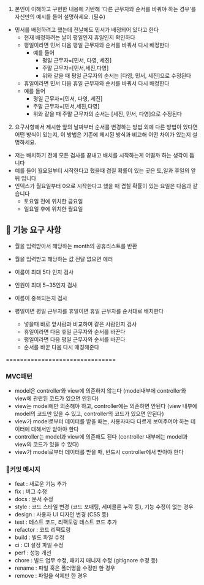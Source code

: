 1. 본인이 이해하고 구현한 내용에 기반해 '다른 근무자와 순서를 바꿔야 하는 경우'를 자신만의 예시를 들어 설명하세요. (필수)
* 민서를 배정하려고 했는데 전날에도 민서가 배정되어 있다고 한다
  * 현재 배정하려는 날이 평일인지 휴일인지 확인하다
  * 평일이라면 민서 다음 평일 근무자와 순서를 바꿔서 다시 배정한다
    * 예를 들어 
      * 평일 근무자=[민서, 다영, 세진] 
      * 주말 근무자=[민서,세진,다영]
      * 위와 같을 때 평일 근무자의 순서는 [다영, 민서, 세진]으로 수정된다
  * 휴일이라면 민서 다음 휴일 근무자와 순서를 바꿔서 다시 배정한다
  * 예를 들어
    * 평일 근무자=[민서, 다영, 세진]
    * 주말 근무자=[민서,세진,다영]
    * 위와 같을 때 주말 근무자의 순서는 [세진, 민서, 다영]으로 수정된다

2. 요구사항에서 제시한 앞의 날짜부터 순서를 변경하는 방법 외에 다른 방법이 있다면 어떤 방식이 있는지, 이 방법은 기존에 제시된 방식과 비교해 어떤 차이가 있는지 설명하세요.
* 저는 배치하기 전에 모든 검사를 끝내고 배치를 시작하는게 어떨까 하는 생각이 듭니다
* 예를 들어 월요일부터 시작한다고 했을때 겹칠 확률이 있는 곳은 토,일과 휴일의 앞 뒤 입니다
* 인덱스가 월요일부터 0으로 시작한다고 했을 때 겹칠 확률이 있는 요일은 다음과 같습니다
  * 토요일 전에 위치한 금요일
  * 일요일 후에 위치한 월요일

## 🚀 기능 요구 사항

* 월을 입력받아서 해당하는 month의 공휴리스트를 반환

* 월을 입력받고 해당하는 값 전달 없으면 에러

* 이름이 최대 5다 인지 검사
* 인원이 최대 5~35인지 검사
* 이름이 중복되는지 검사

* 평일이면 평일 근무자를 휴일이면 휴일 근무자를 순서대로 배치한다
  * 넣을때 바로 앞사람과 비교하여 같은 사람인지 검사
  * 휴일이라면 다음 휴일 근무자와 순서를 바꾼다
  * 평일이라면 다음 평일 근무자와 순서를 바꾼다
  * 순서를 바꾼 다음 다시 매칭해준다

===============================

### MVC패턴
* model은 controller와 view에 의존하지 않는다
  (model내부에 controller와 view에 관련된 코드가 있으면 안된다)
* view는 model에만 의존해야 하고, controller에는 의존하면 안된다
  (view 내부에 model의 코드만 있을 수 있고, controller의 코드가 있으면 안된다)
* view가 model로부터 데이터를 받을 때는, 사용자마다 다르게 보여주어야 하는 데이터에 대해서만 받아야 한다
* controller는 model과 view에 의존해도 된다
  (controller 내부에는 model과 view의 코드가 있을 수 있다)
* view가 model로부터 데이터를 받을 때, 반드시 controller에서 받아야 한다

### 📝커밋 메시지
* feat : 새로운 기능 추가
* fix : 버그 수정
* docs : 문서 수정
* style : 코드 스타일 변경 (코드 포매팅, 세미콜론 누락 등), 기능 수정이 없는 경우
* design : 사용자 UI 디자인 변경 (CSS 등)
* test : 테스트 코드, 리팩토링 테스트 코드 추가
* refactor : 코드 리팩토링
* build	: 빌드 파일 수정
* ci : CI 설정 파일 수정
* perf : 성능 개선
* chore	: 빌드 업무 수정, 패키지 매니저 수정 (gitignore 수정 등)
* rename : 파일 혹은 폴더명을 수정만 한 경우
* remove : 파일을 삭제만 한 경우